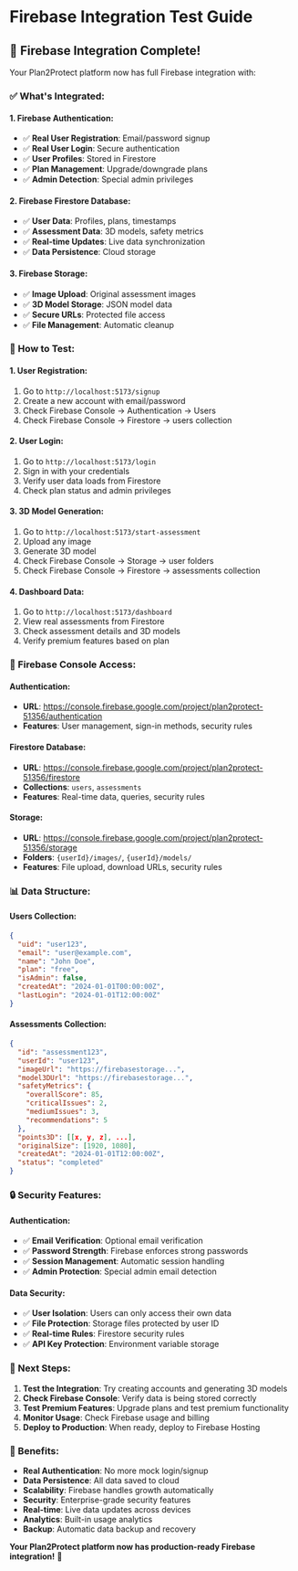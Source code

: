 # Firebase Integration Test Guide

## 🚀 **Firebase Integration Complete!**

Your Plan2Protect platform now has full Firebase integration with:

### **✅ What's Integrated:**

#### **1. Firebase Authentication:**
- ✅ **Real User Registration**: Email/password signup
- ✅ **Real User Login**: Secure authentication
- ✅ **User Profiles**: Stored in Firestore
- ✅ **Plan Management**: Upgrade/downgrade plans
- ✅ **Admin Detection**: Special admin privileges

#### **2. Firebase Firestore Database:**
- ✅ **User Data**: Profiles, plans, timestamps
- ✅ **Assessment Data**: 3D models, safety metrics
- ✅ **Real-time Updates**: Live data synchronization
- ✅ **Data Persistence**: Cloud storage

#### **3. Firebase Storage:**
- ✅ **Image Upload**: Original assessment images
- ✅ **3D Model Storage**: JSON model data
- ✅ **Secure URLs**: Protected file access
- ✅ **File Management**: Automatic cleanup

### **🧪 How to Test:**

#### **1. User Registration:**
1. Go to `http://localhost:5173/signup`
2. Create a new account with email/password
3. Check Firebase Console → Authentication → Users
4. Check Firebase Console → Firestore → users collection

#### **2. User Login:**
1. Go to `http://localhost:5173/login`
2. Sign in with your credentials
3. Verify user data loads from Firestore
4. Check plan status and admin privileges

#### **3. 3D Model Generation:**
1. Go to `http://localhost:5173/start-assessment`
2. Upload any image
3. Generate 3D model
4. Check Firebase Console → Storage → user folders
5. Check Firebase Console → Firestore → assessments collection

#### **4. Dashboard Data:**
1. Go to `http://localhost:5173/dashboard`
2. View real assessments from Firestore
3. Check assessment details and 3D models
4. Verify premium features based on plan

### **🔧 Firebase Console Access:**

#### **Authentication:**
- **URL**: https://console.firebase.google.com/project/plan2protect-51356/authentication
- **Features**: User management, sign-in methods, security rules

#### **Firestore Database:**
- **URL**: https://console.firebase.google.com/project/plan2protect-51356/firestore
- **Collections**: `users`, `assessments`
- **Features**: Real-time data, queries, security rules

#### **Storage:**
- **URL**: https://console.firebase.google.com/project/plan2protect-51356/storage
- **Folders**: `{userId}/images/`, `{userId}/models/`
- **Features**: File upload, download URLs, security rules

### **📊 Data Structure:**

#### **Users Collection:**
```json
{
  "uid": "user123",
  "email": "user@example.com",
  "name": "John Doe",
  "plan": "free",
  "isAdmin": false,
  "createdAt": "2024-01-01T00:00:00Z",
  "lastLogin": "2024-01-01T12:00:00Z"
}
```

#### **Assessments Collection:**
```json
{
  "id": "assessment123",
  "userId": "user123",
  "imageUrl": "https://firebasestorage...",
  "model3DUrl": "https://firebasestorage...",
  "safetyMetrics": {
    "overallScore": 85,
    "criticalIssues": 2,
    "mediumIssues": 3,
    "recommendations": 5
  },
  "points3D": [[x, y, z], ...],
  "originalSize": [1920, 1080],
  "createdAt": "2024-01-01T12:00:00Z",
  "status": "completed"
}
```

### **🔒 Security Features:**

#### **Authentication:**
- ✅ **Email Verification**: Optional email verification
- ✅ **Password Strength**: Firebase enforces strong passwords
- ✅ **Session Management**: Automatic session handling
- ✅ **Admin Protection**: Special admin email detection

#### **Data Security:**
- ✅ **User Isolation**: Users can only access their own data
- ✅ **File Protection**: Storage files protected by user ID
- ✅ **Real-time Rules**: Firestore security rules
- ✅ **API Key Protection**: Environment variable storage

### **🚀 Next Steps:**

1. **Test the Integration**: Try creating accounts and generating 3D models
2. **Check Firebase Console**: Verify data is being stored correctly
3. **Test Premium Features**: Upgrade plans and test premium functionality
4. **Monitor Usage**: Check Firebase usage and billing
5. **Deploy to Production**: When ready, deploy to Firebase Hosting

### **🎯 Benefits:**

- **Real Authentication**: No more mock login/signup
- **Data Persistence**: All data saved to cloud
- **Scalability**: Firebase handles growth automatically
- **Security**: Enterprise-grade security features
- **Real-time**: Live data updates across devices
- **Analytics**: Built-in usage analytics
- **Backup**: Automatic data backup and recovery

**Your Plan2Protect platform now has production-ready Firebase integration!** 🎉 